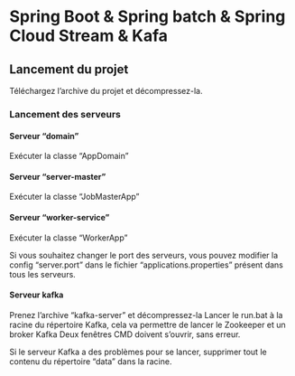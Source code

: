 # Spring Boot & Spring batch & Spring Cloud Stream & Kafa


## Lancement du projet
Téléchargez l’archive du projet et décompressez-la.

### Lancement des serveurs
#### Serveur “domain”
Exécuter la classe “AppDomain”
#### Serveur “server-master”
Exécuter la classe “JobMasterApp”
#### Serveur “worker-service”
Exécuter la classe “WorkerApp”


Si vous souhaitez changer le port des serveurs, vous pouvez modifier la config “server.port” dans le fichier “applications.properties” présent dans tous les serveurs.

#### Serveur kafka
Prenez l’archive “kafka-server” et décompressez-la
Lancer le run.bat à la racine du répertoire Kafka, cela va permettre de lancer le Zookeeper et un broker Kafka
Deux fenêtres CMD doivent s’ouvrir, sans erreur.

Si le serveur Kafka a des problèmes pour se lancer, supprimer tout le contenu du répertoire “data” dans la racine.

